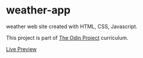 # weather-app

weather web site created with HTML, CSS, Javascript.

This project is part of [The Odin Project](https://www.theodinproject.com/) curriculum.

[Live Preview](https://sojip.github.io/weather-app/)
